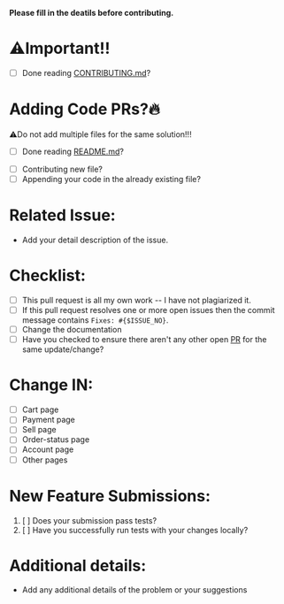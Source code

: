 **Please fill in the deatils before contributing.**

<!-- These are the comment to assist you better, anything you put inside these standard html tags is not visible to us-->
<!-- Use [x] to mark as checked -->

# ⚠️Important!!
- [ ] Done reading [CONTRIBUTING.md](https://github.com/singhrishabh93/Hacktoberfest-2022/blob/main/CONTRIBUTING.md)?<!--MUST-->

# Adding Code PRs?🔥<!-- If adding new code files/logics, only then fill this portion-->
⚠️Do not add multiple files for the same solution!!!
- [ ] Done reading [README.md](https://github.com/singhrishabh93/Hacktoberfest-2022/blob/main/README.md)?<!--Choice-->
<!--Check one out or these two-->
- [ ] Contributing new file?
- [ ] Appending your code in the already existing file?

# Related Issue:
- Add your detail description of the issue. 

# Checklist:

- [ ] This pull request is all my own work -- I have not plagiarized it.
- [ ] If this pull request resolves one or more open issues then the commit message contains `Fixes: #{$ISSUE_NO}`.
- [ ] Change the documentation
- [ ] Have you checked to ensure there aren't any other open [PR](https://github.com/singhrishabh93/Hacktoberfest-2022/pulls) for the same update/change?

# Change IN:

- [ ] Cart page
- [ ] Payment page
- [ ] Sell page
- [ ] Order-status page
- [ ] Account page
- [ ] Other pages

# New Feature Submissions:

1. [ ] Does your submission pass tests?
2. [ ] Have you successfully run tests with your changes locally?

# Additional details:
- Add any additional details of the problem or your suggestions
